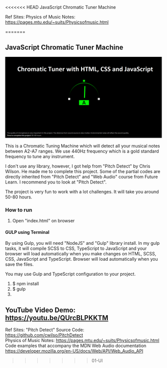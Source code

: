 <<<<<<< HEAD
JavaScript Chromatic Tuner Machine 



Ref Sites: 
Physics of Music Notes: https://pages.mtu.edu/~suits/Physicsofmusic.html

=======
## JavaScript Chromatic Tuner Machine 

![plot](./screenshot.png)

This is a Chromatic Tuning Machine which will detect all your musical notes between A2-A7 ranges. We use 440Hz frequency which is a gold standard frequency to tune any instrument. 

I don't use any library, however, I got help from "Pitch Detect" by Chris Wilson. He 
made me to complete this project. Some of the partial codes are directly inherited from 
"Pitch Detect" and "Web Audio" course from Future Learn. I recommend you to look at "Pitch Detect". 

The project is very fun to work with a lot challenges. It will take you around 50-80 hours. 

### How to run
<ol>
    <li>Open "index.html" on browser</li>
</ol>

#### GULP using Terminal
By using Gulp, you will need "NodeJS" and "Gulp" library install. In my gulp tasks, it will compile SCSS to CSS, TypeScript to JavaScript and your browser will load automatically when you make changes on HTML, SCSS, CSS, JavaScript and TypeScript. Browser will load automatically when you save the files. 

You may use Gulp and TypeScript configuration to your project. 
<ol>
<li>$ npm install </li>
<li>$ gulp</li>
<li></li>
</ol>

## YouTube Video Demo: https://youtu.be/QUrcBLPKKTM


Ref Sites: 
"Pitch Detect" Source Code: https://github.com/cwilso/PitchDetect
<br/>
Physics of Music Notes: https://pages.mtu.edu/~suits/Physicsofmusic.html
<br/>
Code examples that accompany the MDN Web Audio documentation https://developer.mozilla.org/en-US/docs/Web/API/Web_Audio_API
>>>>>>> 01-UI

